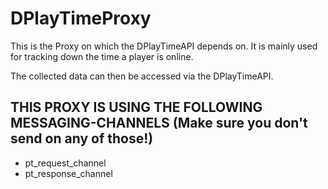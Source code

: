 # DPlayTimeProxy
This is the Proxy on which the DPlayTimeAPI depends on.
It is mainly used for tracking down the time a player is online.

The collected data can then be accessed via the DPlayTimeAPI.

THIS PROXY IS USING THE FOLLOWING MESSAGING-CHANNELS
(Make sure you don't send on any of those!)
---

* pt_request_channel
* pt_response_channel
